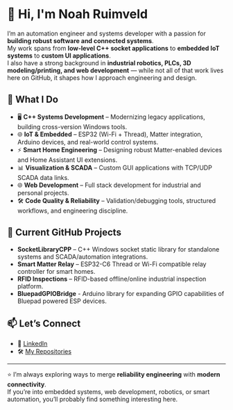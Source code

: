 # 👋 Hi, I'm Noah Ruimveld

I’m an automation engineer and systems developer with a passion for **building robust software and connected systems**.  
My work spans from **low-level C++ socket applications** to **embedded IoT systems** to **custom UI applications**.  
I also have a strong background in **industrial robotics, PLCs, 3D modeling/printing, and web development** — while not all of that work lives here on GitHub, it shapes how I approach engineering and design.

## 🔧 What I Do
- 🖥️ **C++ Systems Development** – Modernizing legacy applications, building cross-version Windows tools.
- 🌐 **IoT & Embedded** – ESP32 (Wi-Fi + Thread), Matter integration, Arduino devices, and real-world control systems.
- ⚡ **Smart Home Engineering** – Designing robust Matter-enabled devices and Home Assistant UI extensions.
- 📊 **Visualization & SCADA** – Custom GUI applications with TCP/UDP SCADA data links.
- 🌐 **Web Development** – Full stack development for industrial and personal projects.
- 🛠️ **Code Quality & Reliability** – Validation/debugging tools, structured workflows, and engineering discipline.

## 🚀 Current GitHub Projects
- **SocketLibraryCPP** – C++ Windows socket static library for standalone systems and SCADA/automation integrations.
- **Smart Matter Relay** – ESP32-C6 Thread or Wi-Fi compatible relay controller for smart homes.
- **RFID Inspections** – RFID-based offline/online industrial inspection platform.
- **BluepadGPIOBridge** - Arduino library for expanding GPIO capabilities of Bluepad powered ESP devices.

## 📫 Let’s Connect
- 💼 [LinkedIn](https://www.linkedin.com/in/noah-ruimveld-551b841a4)  
- 🛠️ [My Repositories](https://github.com/nruimveld7?tab=repositories)  

---
⭐ I’m always exploring ways to merge **reliability engineering** with **modern connectivity**.  
If you’re into embedded systems, web development, robotics, or smart automation, you’ll probably find something interesting here.
